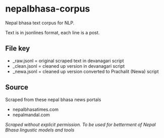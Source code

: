 # nepalbhasa-corpus
Nepal bhasa text corpus for NLP.

Text is in jsonlines format, each line is a post. 

## File key
- _raw.jsonl = original scraped text in devanagari script
- _clean.jsonl = cleaned up version in devanagari script
- _newa.jsonl = cleaned up version converted to Prachalit (Newa) script

## Source
Scraped from these nepal bhasa news portals  
- nepalbhasatimes.com
- nepalmandal.com

*Scraped without explicit permission. To be used for betterment of Nepal Bhasa lingustic models and tools*